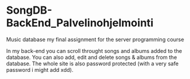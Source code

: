 # SongDB-BackEnd_Palvelinohjelmointi
Music database my final assignment for the server programming course

In my back-end you can scroll throught songs and albums added to the database. You can also add, edit and delete songs & albums from the database.
The whole site is also password protected (with a very safe password i might add xdd).
